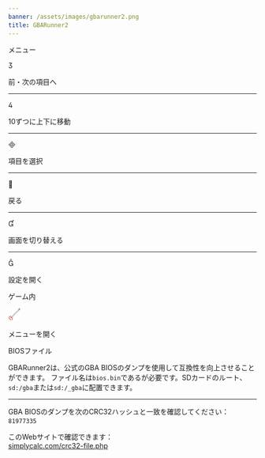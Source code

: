 ```yaml
---
banner: /assets/images/gbarunner2.png
title: GBARunner2
---
```


<div id="menu" class="section-title">メニュー</div>
<div class="section-body">
    <div class="button-action-group">
        <p class="button-action button">&#xE07D;</p>
        <p class="button-action-text">前・次の項目へ</p>
    </div>
    <hr>
    <div class="button-action-group">
        <p class="button-action button">&#xE07E;</p>
        <p class="button-action-text">10ずつに上下に移動</p>
    </div>
    <hr>
    <div class="button-action-group">
        <p class="button-action button">&#xE000;</p>
        <p class="button-action-text">項目を選択</p>
    </div>
    <hr>
    <div class="button-action-group">
        <p class="button-action button">&#xE001;</p>
        <p class="button-action-text">戻る</p>
    </div>
    <hr>
    <div class="button-action-group">
        <p class="button-action button">&#xE004;</p>
        <p class="button-action-text">画面を切り替える</p>
    </div>
    <hr>
    <div class="button-action-group">
        <p class="button-action button">&#xE005;</p>
        <p class="button-action-text">設定を開く</p>
    </div>
</div>
<div id="in-game" class="section-title">ゲーム内</div>
<div class="section-body">
    <div class="button-action-group">
        <p class="button-action"><img src="/assets/images/tap.png" alt="タッチスクリーンをタップ"></p>
        <p class="button-action-text">メニューを開く</p>
    </div>
</div>
<div id="bios-file" class="section-title">BIOSファイル</div>
<div class="section-body">
    <p>
        GBARunner2は、公式のGBA BIOSのダンプを使用して互換性を向上させることができます。 ファイル名は<code>bios.bin</code>であるが必要です。SDカードのルート、<code>sd:/gba</code>または<code>sd:/_gba</code>に配置できます。
    </p>
    <hr>
    <p>
        GBA BIOSのダンプを次のCRC32ハッシュと一致を確認してください：<code> 81977335</code>
    </p>
    <p>
        このWebサイトで確認できます：<br><a href="https://simplycalc.com/crc32-file.php"> simplycalc.com/crc32-file.php</a>
    </p>
</div>
